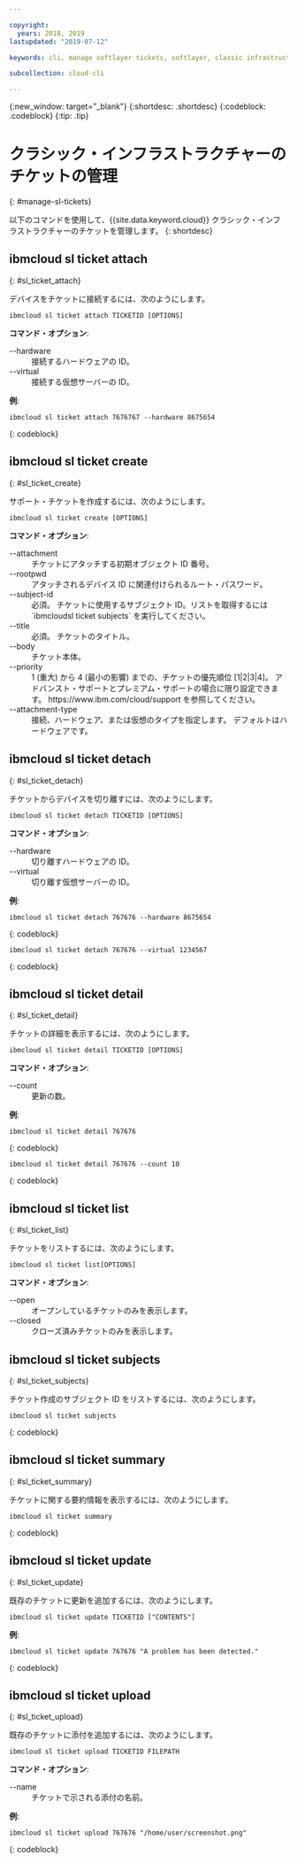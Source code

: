 ```yaml
---

copyright:
  years: 2018, 2019
lastupdated: "2019-07-12"

keywords: cli, manage softlayer tickets, softlayer, classic infrastructure, user management, ibmcloud sl ticket

subcollection: cloud-cli

---
```


{:new_window: target="_blank"}
{:shortdesc: .shortdesc}
{:codeblock: .codeblock}
{:tip: .tip}

# クラシック・インフラストラクチャーのチケットの管理
{: #manage-sl-tickets}

以下のコマンドを使用して、{{site.data.keyword.cloud}} クラシック・インフラストラクチャーのチケットを管理します。
{: shortdesc}

## ibmcloud sl ticket attach
{: #sl_ticket_attach} 

デバイスをチケットに接続するには、次のようにします。
```
ibmcloud sl ticket attach TICKETID [OPTIONS]
```

<strong>コマンド・オプション</strong>:
<dl>
<dt>--hardware</dt>
<dd>接続するハードウェアの ID。</dd>
<dt>--virtual</dt>
<dd>接続する仮想サーバーの ID。</dd>
</dl>

**例**:
```
ibmcloud sl ticket attach 7676767 --hardware 8675654
```
{: codeblock}

## ibmcloud sl ticket create
{: #sl_ticket_create} 

サポート・チケットを作成するには、次のようにします。
```
ibmcloud sl ticket create [OPTIONS]
```

<strong>コマンド・オプション</strong>:
<dl>
<dt>--attachment</dt>
<dd>チケットにアタッチする初期オブジェクト ID 番号。</dd>
<dt>--rootpwd</dt>
<dd>アタッチされるデバイス ID に関連付けられるルート・パスワード。</dd>
<dt>--subject-id</dt>
<dd>必須。 チケットに使用するサブジェクト ID。リストを取得するには `ibmcloudsl ticket subjects` を実行してください。</dd>
<dt>--title</dt>
<dd>必須。 チケットのタイトル。</dd>
<dt>--body</dt>
<dd>チケット本体。</dd>
<dt>--priority</dt>
<dd>1 (重大) から 4 (最小の影響) までの、チケットの優先順位 [1|2|3|4]。 アドバンスト・サポートとプレミアム・サポートの場合に限り設定できます。 https://www.ibm.com/cloud/support を参照してください。</dd>
<dt>--attachment-type</dt>
<dd>接続、ハードウェア、または仮想のタイプを指定します。 デフォルトはハードウェアです。</dd>
</dl>

## ibmcloud sl ticket detach 
{: #sl_ticket_detach} 

チケットからデバイスを切り離すには、次のようにします。
```
ibmcloud sl ticket detach TICKETID [OPTIONS]
```

<strong>コマンド・オプション</strong>:
<dl>
<dt>--hardware</dt>
<dd>切り離すハードウェアの ID。</dd>
<dt>--virtual</dt>
<dd>切り離す仮想サーバーの ID。</dd>
</dl>

**例**:
```
ibmcloud sl ticket detach 767676 --hardware 8675654
```
{: codeblock}

```
ibmcloud sl ticket detach 767676 --virtual 1234567
```
{: codeblock}

## ibmcloud sl ticket detail 
{: #sl_ticket_detail} 

チケットの詳細を表示するには、次のようにします。
```
ibmcloud sl ticket detail TICKETID [OPTIONS]
```

<strong>コマンド・オプション</strong>:
<dl>
<dt>--count</dt>
<dd>更新の数。</dd>
</dl>

**例**:
```
ibmcloud sl ticket detail 767676
```
{: codeblock}

```
ibmcloud sl ticket detail 767676 --count 10
```
{: codeblock}

## ibmcloud sl ticket list 
{: #sl_ticket_list} 

チケットをリストするには、次のようにします。
```
ibmcloud sl ticket list[OPTIONS]
```

<strong>コマンド・オプション</strong>:
<dl>
<dt>--open</dt>
<dd>オープンしているチケットのみを表示します。</dd>
<dt>--closed</dt>
<dd>クローズ済みチケットのみを表示します。</dd>
</dl>

## ibmcloud sl ticket subjects 
{: #sl_ticket_subjects} 

チケット作成のサブジェクト ID をリストするには、次のようにします。
```
ibmcloud sl ticket subjects
```
{: codeblock}

## ibmcloud sl ticket summary 
{: #sl_ticket_summary} 

チケットに関する要約情報を表示するには、次のようにします。
```
ibmcloud sl ticket summary
```
{: codeblock}

## ibmcloud sl ticket update 
{: #sl_ticket_update} 

既存のチケットに更新を追加するには、次のようにします。
```
ibmcloud sl ticket update TICKETID ["CONTENTS"]
```

**例**:
```
ibmcloud sl ticket update 767676 "A problem has been detected."
```
{: codeblock}

## ibmcloud sl ticket upload 
{: #sl_ticket_upload} 

既存のチケットに添付を追加するには、次のようにします。
```
ibmcloud sl ticket upload TICKETID FILEPATH
```

<strong>コマンド・オプション</strong>:
<dl>
<dt>--name</dt>
<dd>チケットで示される添付の名前。</dd>
</dl>

**例**:
```
ibmcloud sl ticket upload 767676 "/home/user/screenshot.png"
```
{: codeblock}

